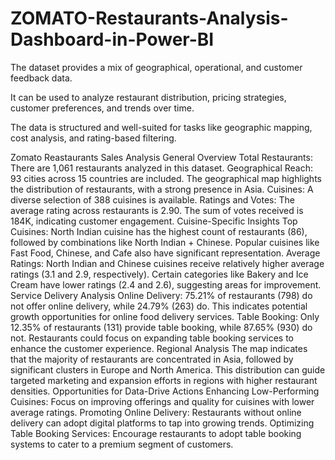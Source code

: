 # ZOMATO-Restaurants-Analysis-Dashboard-in-Power-BI
The dataset provides a mix of geographical, operational, and customer feedback data.

It can be used to analyze restaurant distribution, pricing strategies, customer preferences, and trends over time.

The data is structured and well-suited for tasks like geographic mapping, cost analysis, and rating-based filtering.

Zomato Reastaurants Sales Analysis
General Overview
Total Restaurants: There are 1,061 restaurants analyzed in this dataset.
Geographical Reach:
93 cities across 15 countries are included.
The geographical map highlights the distribution of restaurants, with a strong presence in Asia.
Cuisines:
A diverse selection of 388 cuisines is available.
Ratings and Votes:
The average rating across restaurants is 2.90.
The sum of votes received is 184K, indicating customer engagement.
Cuisine-Specific Insights
Top Cuisines:
North Indian cuisine has the highest count of restaurants (86), followed by combinations like North Indian + Chinese.
Popular cuisines like Fast Food, Chinese, and Cafe also have significant representation.
Average Ratings:
North Indian and Chinese cuisines receive relatively higher average ratings (3.1 and 2.9, respectively).
Certain categories like Bakery and Ice Cream have lower ratings (2.4 and 2.6), suggesting areas for improvement.
Service Delivery Analysis
Online Delivery:
75.21% of restaurants (798) do not offer online delivery, while 24.79% (263) do.
This indicates potential growth opportunities for online food delivery services.
Table Booking:
Only 12.35% of restaurants (131) provide table booking, while 87.65% (930) do not.
Restaurants could focus on expanding table booking services to enhance the customer experience.
Regional Analysis
The map indicates that the majority of restaurants are concentrated in Asia, followed by significant clusters in Europe and North America.
This distribution can guide targeted marketing and expansion efforts in regions with higher restaurant densities.
Opportunities for Data-Drive Actions
Enhancing Low-Performing Cuisines:
Focus on improving offerings and quality for cuisines with lower average ratings.
Promoting Online Delivery:
Restaurants without online delivery can adopt digital platforms to tap into growing trends.
Optimizing Table Booking Services:
Encourage restaurants to adopt table booking systems to cater to a premium segment of customers.
